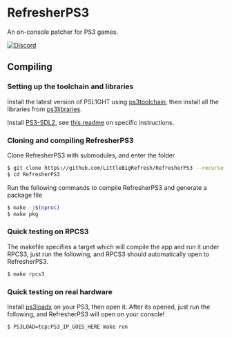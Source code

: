 # RefresherPS3

An on-console patcher for PS3 games.

[![Discord](https://img.shields.io/discord/1049223665243389953?label=Discord)](https://discord.gg/xN5yKdxmWG)

## Compiling

### Setting up the toolchain and libraries

Install the latest version of PSL1GHT using [ps3toolchain](https://github.com/ps3dev/ps3toolchain/), then install all the libraries from [ps3libraries](https://github.com/ps3dev/ps3libraries).

Install [PS3-SDL2](https://github.com/ultra0000/PS3-SDL2), see [this readme](https://github.com/ultra0000/PS3-SDL2/blob/main/README.PSL1GHT) on specific instructions.

### Cloning and compiling RefresherPS3

Clone RefresherPS3 with submodules, and enter the folder
```sh
$ git clone https://github.com/LittleBigRefresh/RefresherPS3 --recurse-submodules
$ cd RefresherPS3
```

Run the following commands to compile RefresherPS3 and generate a package file
```sh
$ make -j$(nproc)
$ make pkg
```

### Quick testing on RPCS3

The makefile specifies a target which will compile the app and run it under RPCS3, just run the following, and RPCS3 should automatically open to RefresherPS3.
```bash
$ make rpcs3
```

### Quick testing on real hardware

Install [ps3loadx](https://github.com/bucanero/ps3loadx) on your PS3, then open it. After its opened, just run the following, and RefresherPS3 will open on your console!
```bash
$ PS3LOAD=tcp:PS3_IP_GOES_HERE make run
```